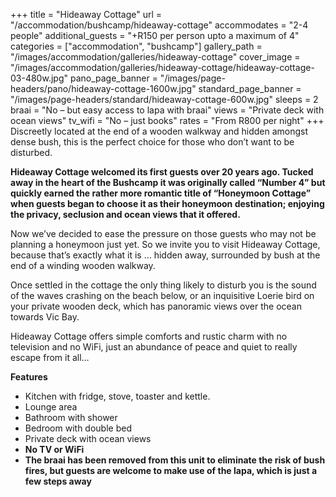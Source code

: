 +++
title = "Hideaway Cottage"
url = "/accommodation/bushcamp/hideaway-cottage"
accommodates = "2-4 people"
additional_guests = "+R150 per person upto a maximum of 4"
categories = ["accommodation", "bushcamp"]
gallery_path = "/images/accommodation/galleries/hideaway-cottage"
cover_image = "/images/accommodation/galleries/hideaway-cottage/hideaway-cottage-03-480w.jpg"
pano_page_banner = "/images/page-headers/pano/hideaway-cottage-1600w.jpg"
standard_page_banner = "/images/page-headers/standard/hideaway-cottage-600w.jpg"
sleeps = 2 
braai = "No – but easy access to lapa with braai"
views = "Private deck with ocean views"
tv_wifi = "No – just books"
rates = "From R800 per night"
+++
Discreetly located at the end of a wooden walkway and hidden amongst dense bush, this is the perfect choice for those who don’t want to be disturbed. 
<!--more-->
__Hideaway Cottage welcomed its first guests over 20 years ago\. Tucked away in the heart of the Bushcamp it was originally called “Number 4” but quickly earned the rather more romantic title of “Honeymoon Cottage” when guests began to choose it as their honeymoon destination; enjoying the privacy, seclusion and ocean views that it offered\.__

Now we’ve decided to ease the pressure on those guests who may not be planning a honeymoon just yet\. So we invite you to visit Hideaway Cottage, because that’s exactly what it is … hidden away, surrounded by bush at the end of a winding wooden walkway\. 

Once settled in the cottage the only thing likely to disturb you is the sound of the waves crashing on the beach below, or an inquisitive Loerie bird on your private wooden deck, which has panoramic views over the ocean towards Vic Bay\.

Hideaway Cottage offers simple comforts and rustic charm with no television and no WiFi, just an abundance of peace and quiet to really escape from it all…

__Features__

- Kitchen with fridge, stove, toaster and kettle\.
- Lounge area
- Bathroom with shower
- Bedroom with double bed
- Private deck with ocean views
- __No TV or WiFi__
- __The braai has been removed from this unit to eliminate the risk of bush fires, but guests are welcome to make use of the lapa, which is just a few steps away__